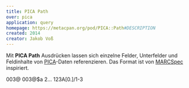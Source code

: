```yaml
---
title: PICA Path
over: pica
application: query
homepage: https://metacpan.org/pod/PICA::Path#DESCRIPTION
created: 2014
creator: Jakob Voß
---
```


Mit **PICA Path** Ausdrücken lassen sich einzelne Felder, Unterfelder und Feldinhalte von [PICA](../pica)-Daten referenzieren. Das Format ist von [MARCSpec](marcspec) inspiriert.

<example title="Beispiele">
003@
003@$a
2...
123A[0.]/1-3
</example>
